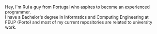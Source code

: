 Hey, I'm Rui a guy from Portugal who aspires to become an experienced programmer.
<br>
I have a Bachelor's degree in Informatics and Computing Engineering at FEUP (Porto) and most of my current repositories are related to university work.


<!---
rui-exe/rui-exe is a ✨ special ✨ repository because its `README.md` (this file) appears on your GitHub profile.
You can click the Preview link to take a look at your changes.
--->
